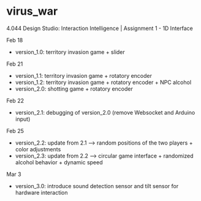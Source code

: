 # virus_war

4.044 Design Studio: Interaction Intelligence | Assignment 1 - 1D Interface

Feb 18

- version_1.0: territory invasion game + slider

Feb 21

- version_1.1: territory invasion game + rotatory encoder
- version_1.2: territory invasion game + rotatory encoder + NPC alcohol
- version_2.0: shotting game + rotatory encoder

Feb 22

- version_2.1: debugging of version_2.0 (remove Websocket and Arduino input)

Feb 25

- version_2.2: update from 2.1 --> random positions of the two players + color adjustments
- version_2.3: update from 2.2 --> circular game interface + randomized alcohol behavior + dynamic speed

Mar 3

- version_3.0: introduce sound detection sensor and tilt sensor for hardware interaction
